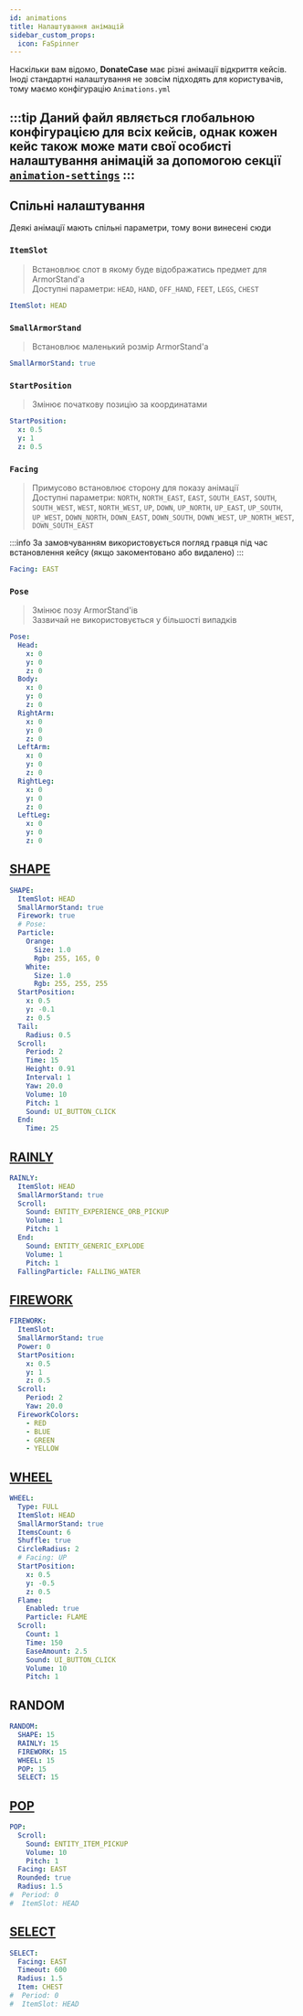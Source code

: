 ```yaml
---
id: animations
title: Налаштування анімацій
sidebar_custom_props:
  icon: FaSpinner
---
```


Наскільки вам відомо, **DonateCase** має різні анімації відкриття кейсів. Іноді стандартні налаштування не зовсім підходять для користувачів, тому маємо конфігурацію `Animations.yml`

:::tip
Даний файл являється глобальною конфігурацією для всіх кейсів, однак кожен кейс також може мати свої особисті налаштування анімацій за допомогою секції [`animation-settings`](./cases#animation-settings)
:::
---

## Спільні налаштування

Деякі анімації мають спільні параметри, тому вони винесені сюди

### `ItemSlot`

> Встановлює слот в якому буде відображатись предмет для ArmorStand'а\
> Доступні параметри: `HEAD`, `HAND`, `OFF_HAND`, `FEET`, `LEGS`, `CHEST`

```yaml
ItemSlot: HEAD
```

### `SmallArmorStand`

> Встановлює маленький розмір ArmorStand'а

```yaml
SmallArmorStand: true
```

### `StartPosition`

> Змінює початкову позицію за координатами

```yaml
StartPosition:
  x: 0.5
  y: 1
  z: 0.5
```

### `Facing`

> Примусово встановлює сторону для показу анімації\
> Доступні параметри: `NORTH`, `NORTH_EAST`, `EAST`, `SOUTH_EAST`, `SOUTH`, `SOUTH_WEST`, `WEST`, `NORTH_WEST`, `UP`, `DOWN`, `UP_NORTH`, `UP_EAST`, `UP_SOUTH`, `UP_WEST`, `DOWN_NORTH`, `DOWN_EAST`, `DOWN_SOUTH`, `DOWN_WEST`, `UP_NORTH_WEST`, `DOWN_SOUTH_EAST`

:::info
За замовчуванням використовується погляд гравця під час встановлення кейсу (якщо закоментовано або видалено)
:::

```yaml
Facing: EAST
```

### `Pose`

> Змінює позу ArmorStand'ів\
> Зазвичай не використовується у більшості випадків

```yaml
Pose:
  Head:
    x: 0
    y: 0
    z: 0
  Body:
    x: 0
    y: 0
    z: 0
  RightArm:
    x: 0
    y: 0
    z: 0
  LeftArm:
    x: 0
    y: 0
    z: 0
  RightLeg:
    x: 0
    y: 0
    z: 0
  LeftLeg:
    x: 0
    y: 0
    z: 0
```

## [SHAPE](../animations#shape)

```yaml
SHAPE:
  ItemSlot: HEAD
  SmallArmorStand: true
  Firework: true
  # Pose:
  Particle:
    Orange:
      Size: 1.0
      Rgb: 255, 165, 0
    White:
      Size: 1.0
      Rgb: 255, 255, 255
  StartPosition:
    x: 0.5
    y: -0.1
    z: 0.5
  Tail:
    Radius: 0.5
  Scroll:
    Period: 2
    Time: 15
    Height: 0.91
    Interval: 1
    Yaw: 20.0
    Volume: 10
    Pitch: 1
    Sound: UI_BUTTON_CLICK
  End:
    Time: 25
```

## [RAINLY](../animations#rainly)

```yaml
RAINLY:
  ItemSlot: HEAD
  SmallArmorStand: true
  Scroll:
    Sound: ENTITY_EXPERIENCE_ORB_PICKUP
    Volume: 1
    Pitch: 1
  End:
    Sound: ENTITY_GENERIC_EXPLODE
    Volume: 1
    Pitch: 1
  FallingParticle: FALLING_WATER 
```

## [FIREWORK](../animations#firework)

```yaml
FIREWORK:
  ItemSlot:
  SmallArmorStand: true
  Power: 0
  StartPosition:
    x: 0.5
    y: 1
    z: 0.5
  Scroll:
    Period: 2
    Yaw: 20.0
  FireworkColors:
    - RED
    - BLUE
    - GREEN
    - YELLOW
```

## [WHEEL](../animations#wheel-full)

```yaml
WHEEL:
  Type: FULL
  ItemSlot: HEAD
  SmallArmorStand: true
  ItemsCount: 6
  Shuffle: true
  CircleRadius: 2
  # Facing: UP
  StartPosition:
    x: 0.5
    y: -0.5
    z: 0.5
  Flame:
    Enabled: true
    Particle: FLAME
  Scroll:
    Count: 1
    Time: 150
    EaseAmount: 2.5
    Sound: UI_BUTTON_CLICK
    Volume: 10
    Pitch: 1
```

## RANDOM

```yaml
RANDOM:
  SHAPE: 15
  RAINLY: 15
  FIREWORK: 15
  WHEEL: 15
  POP: 15
  SELECT: 15
```

## [POP](../animations#pop)

```yaml
POP:
  Scroll:
    Sound: ENTITY_ITEM_PICKUP
    Volume: 10
    Pitch: 1
  Facing: EAST
  Rounded: true
  Radius: 1.5
#  Period: 0
#  ItemSlot: HEAD
```

## [SELECT](../animations#select)

```yaml
SELECT:
  Facing: EAST
  Timeout: 600
  Radius: 1.5
  Item: CHEST
#  Period: 0
#  ItemSlot: HEAD
```
